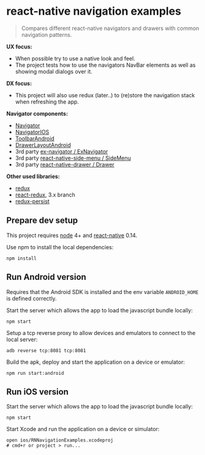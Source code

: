 # react-native navigation examples

> Compares different react-native navigators and drawers with common navigation patterns.

**UX focus:**

- When possible try to use a native look and feel.
- The project tests how to use the navigators NavBar elements as well as showing modal dialogs over it.

**DX focus:**

- This project will also use redux (later..) to (re)store the navigation stack when refreshing the app.

**Navigator components:**

* [Navigator](https://facebook.github.io/react-native/docs/navigator.html)
* [NavigatorIOS](https://facebook.github.io/react-native/docs/navigatorios.html)
* [ToolbarAndroid](https://facebook.github.io/react-native/docs/toolbarandroid.html)
* [DrawerLayoutAndroid](https://facebook.github.io/react-native/docs/drawerlayoutandroid.html)
* 3rd party [ex-navigator / ExNavigator](https://github.com/exponentjs/ex-navigator)
* 3rd party [react-native-side-menu / SideMenu](https://github.com/Kureev/react-native-side-menu)
* 3rd party [react-native-drawer / Drawer](https://github.com/rt2zz/react-native-drawer)

**Other used libraries:**

* [redux](https://github.com/rackt/redux)
* [react-redux](https://github.com/rackt/react-redux/tree/v3.1.0), 3.x branch
* [redux-persist](https://github.com/rt2zz/redux-persist)

## Prepare dev setup

This project requires [node](https://nodejs.org/) 4+ and
[react-native](https://facebook.github.io/react-native/) 0.14.

Use npm to install the local dependencies:

    npm install

## Run Android version

Requires that the Android SDK is installed and the env variable `ANDROID_HOME`
is defined correctly.

Start the server which allows the app to load the javascript bundle locally:

    npm start

Setup a tcp reverse proxy to allow devices and emulators to connect to the
local server:

    adb reverse tcp:8081 tcp:8081

Build the apk, deploy and start the application on a device or emulator:

    npm run start:android

## Run iOS version

Start the server which allows the app to load the javascript bundle locally:

    npm start

Start Xcode and run the application on a device or simulator:

    open ios/RNNavigationExamples.xcodeproj
    # cmd+r or project > run...
